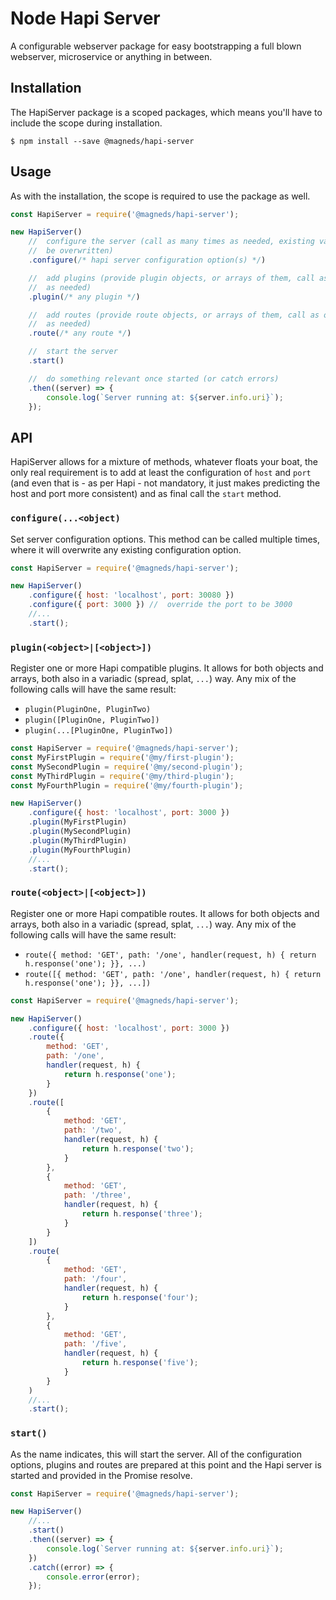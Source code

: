 # Node Hapi Server

A configurable webserver package for easy bootstrapping a full blown webserver, microservice or anything in between.

## Installation

The HapiServer package is a scoped packages, which means you'll have to include the scope during installation.

```
$ npm install --save @magneds/hapi-server
```

## Usage

As with the installation, the scope is required to use the package as well.

```js
const HapiServer = require('@magneds/hapi-server');

new HapiServer()
	//  configure the server (call as many times as needed, existing value will
	//  be overwritten)
	.configure(/* hapi server configuration option(s) */)

	//  add plugins (provide plugin objects, or arrays of them, call as often
	//  as needed)
	.plugin(/* any plugin */)

	//  add routes (provide route objects, or arrays of them, call as often
	//  as needed)
	.route(/* any route */)

	//  start the server
	.start()

	//  do something relevant once started (or catch errors)
	.then((server) => {
		console.log(`Server running at: ${server.info.uri}`);
	});
```

## API

HapiServer allows for a mixture of methods, whatever floats your boat, the only real requirement is to add at least the configuration of `host` and `port` (and even that is - as per Hapi - not mandatory, it just makes predicting the host and port more consistent) and as final call the `start` method.

### `configure(...<object)`

Set server configuration options. This method can be called multiple times, where it will overwrite any existing configuration option.

```js
const HapiServer = require('@magneds/hapi-server');

new HapiServer()
	.configure({ host: 'localhost', port: 30080 })
	.configure({ port: 3000 }) //  override the port to be 3000
	//...
	.start();
```

### `plugin(<object>|[<object>])`

Register one or more Hapi compatible plugins. It allows for both objects and arrays, both also in a variadic (spread, splat, `...`) way.
Any mix of the following calls will have the same result:

-   `plugin(PluginOne, PluginTwo)`
-   `plugin([PluginOne, PluginTwo])`
-   `plugin(...[PluginOne, PluginTwo])`

```js
const HapiServer = require('@magneds/hapi-server');
const MyFirstPlugin = require('@my/first-plugin');
const MySecondPlugin = require('@my/second-plugin');
const MyThirdPlugin = require('@my/third-plugin');
const MyFourthPlugin = require('@my/fourth-plugin');

new HapiServer()
	.configure({ host: 'localhost', port: 3000 })
	.plugin(MyFirstPlugin)
	.plugin(MySecondPlugin)
	.plugin(MyThirdPlugin)
	.plugin(MyFourthPlugin)
	//...
	.start();
```

### `route(<object>|[<object>])`

Register one or more Hapi compatible routes. It allows for both objects and arrays, both also in a variadic (spread, splat, `...`) way.
Any mix of the following calls will have the same result:

-   `route({ method: 'GET', path: '/one', handler(request, h) { return h.response('one'); }}, ...)`
-   `route([{ method: 'GET', path: '/one', handler(request, h) { return h.response('one'); }}, ...])`

```js
const HapiServer = require('@magneds/hapi-server');

new HapiServer()
	.configure({ host: 'localhost', port: 3000 })
	.route({
		method: 'GET',
		path: '/one',
		handler(request, h) {
			return h.response('one');
		}
	})
	.route([
		{
			method: 'GET',
			path: '/two',
			handler(request, h) {
				return h.response('two');
			}
		},
		{
			method: 'GET',
			path: '/three',
			handler(request, h) {
				return h.response('three');
			}
		}
	])
	.route(
		{
			method: 'GET',
			path: '/four',
			handler(request, h) {
				return h.response('four');
			}
		},
		{
			method: 'GET',
			path: '/five',
			handler(request, h) {
				return h.response('five');
			}
		}
	)
	//...
	.start();
```

### `start()`

As the name indicates, this will start the server. All of the configuration options, plugins and routes are prepared at this point and the Hapi server is started and provided in the Promise resolve.

```js
const HapiServer = require('@magneds/hapi-server');

new HapiServer()
	//...
	.start()
	.then((server) => {
		console.log(`Server running at: ${server.info.uri}`);
	})
	.catch((error) => {
		console.error(error);
	});
```
